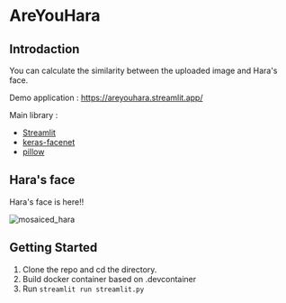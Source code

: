 # AreYouHara

## Introdaction
You can calculate the similarity between the uploaded image and Hara's face.

Demo application : https://areyouhara.streamlit.app/

Main library :
- [Streamlit](https://streamlit.io/)
- [keras-facenet](https://github.com/faustomorales/keras-facenet)
- [pillow](https://python-pillow.org/)

## Hara's face
Hara's face is here!!

   ![mosaiced_hara](https://user-images.githubusercontent.com/64122953/151650550-8fb24269-b916-4686-a547-9454c8e3fc2f.png)



## Getting Started
1. Clone the repo and cd the directory.
1. Build docker container based on .devcontainer
1. Run ```streamlit run streamlit.py```
